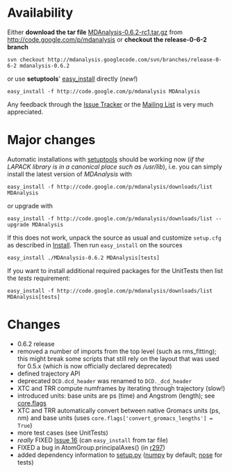 # Availability #

Either **download the tar file** [MDAnalysis-0.6.2-rc1.tar.gz](http://code.google.com/p/mdanalysis/downloads/detail?name=MDAnalysis-0.6.2-rc1.tar.gz) from http://code.google.com/p/mdanalysis or **checkout the release-0-6-2 branch**
```
svn checkout http://mdanalysis.googlecode.com/svn/branches/release-0-6-2 mdanalysis-0.6.2
```
or use **setuptools**' [easy\_install](http://peak.telecommunity.com/DevCenter/EasyInstall) directly (_new!_)
```
easy_install -f http://code.google.com/p/mdanalysis MDAnalysis
```

Any feedback through the [Issue Tracker](https://github.com/MDAnalysis/mdanalysis/issues) or the [Mailing List](http://groups.google.com/group/mdnalysis-discussion) is very much appreciated.


# Major changes #

Automatic installations with [setuptools](http://trac.edgewall.org/wiki/setuptools) should be working now (_if the LAPACK library is in a canonical place such as /usr/lib_), i.e. you can simply install the latest version of _MDAnalysis_ with
```
easy_install -f http://code.google.com/p/mdanalysis/downloads/list MDAnalysis
```
or upgrade with
```
easy_install -f http://code.google.com/p/mdanalysis/downloads/list --upgrade MDAnalysis
```
If this does not work, unpack the source as usual and customize `setup.cfg` as described in [Install](Install). Then run `easy_install` on the sources
```
easy_install ./MDAnalysis-0.6.2 MDAnalysis[tests]
```

If you want to install additional required packages for the UnitTests then list the _tests_ requirement:
```
easy_install -f http://code.google.com/p/mdanalysis/downloads/list MDAnalysis[tests]
```

# Changes #

  * 0.6.2 release
  * removed a number of imports from the top level (such as rms\_fitting); this might break some scripts that still rely on the layout that was used for 0.5.x (which is now officially declared deprecated)
  * defined trajectory API
  * deprecated `DCD.dcd_header` was renamed to `DCD._dcd_header`
  * XTC and TRR compute numframes by iterating through trajectory (slow!)
  * introduced units: base units are ps (time) and Angstrom (length); see [core.flags](http://code.google.com/p/mdanalysis/source/browse/branches/release-0-6-2/MDAnalysis/core/__init__.py#199)
  * XTC and TRR automatically convert between native Gromacs units (ps, nm) and base units (uses `core.flags['convert_gromacs_lengths'] = True`)
  * more test cases (see UnitTests)
  * _really_ FIXED [Issue 16](http://issues.mdanalysis.org/16) (can `easy_install` from tar file)
  * FIXED a bug in AtomGroup.principalAxes() (in [r297](https://code.google.com/p/mdanalysis/source/detail?r=297))
  * added dependency information to [setup.py](http://code.google.com/p/mdanalysis/source/browse/branches/release-0-6-2/setup.py) ([numpy](http://numpy.scipy.org) by default; [nose](http://somethingaboutorange.com/mrl/projects/nose) for tests)
